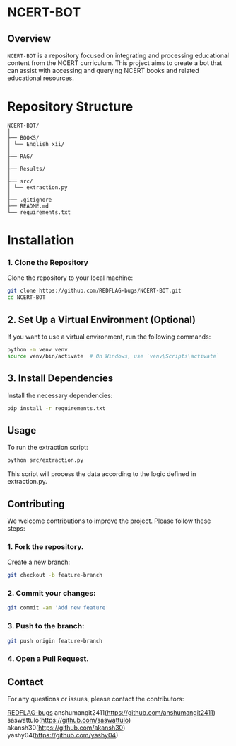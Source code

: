 # NCERT-BOT

## Overview

`NCERT-BOT` is a repository focused on integrating and processing educational content from the NCERT curriculum. This project aims to create a bot that can assist with accessing and querying NCERT books and related educational resources.

# Repository Structure

```
NCERT-BOT/
│
├── BOOKS/
│ └── English_xii/
│
├── RAG/
│
├── Results/
│
├── src/
│ └── extraction.py
│
├── .gitignore
├── README.md
└── requirements.txt
```

# Installation

### 1. Clone the Repository

Clone the repository to your local machine:

```bash
git clone https://github.com/REDFLAG-bugs/NCERT-BOT.git
cd NCERT-BOT
```
## 2. Set Up a Virtual Environment (Optional)
If you want to use a virtual environment, run the following commands:

```bash
python -m venv venv
source venv/bin/activate  # On Windows, use `venv\Scripts\activate`
```

## 3. Install Dependencies
Install the necessary dependencies:

```bash
pip install -r requirements.txt
```

## Usage
To run the extraction script:
```bash
python src/extraction.py
```
This script will process the data according to the logic defined in extraction.py.

## Contributing
We welcome contributions to improve the project. Please follow these steps:

### 1. Fork the repository.
Create a new branch:

```bash
git checkout -b feature-branch
```
### 2. Commit your changes:
```bash
git commit -am 'Add new feature'
```
### 3. Push to the branch:
```bash
git push origin feature-branch
```
### 4. Open a Pull Request.

## Contact

For any questions or issues, please contact the contributors:

[REDFLAG-bugs](https://github.com/REDFLAG-bugs)
anshumangit2411(https://github.com/anshumangit2411)
saswattulo(https://github.com/saswattulo)
akansh30(https://github.com/akansh30)
yashy04(https://github.com/yashy04)



